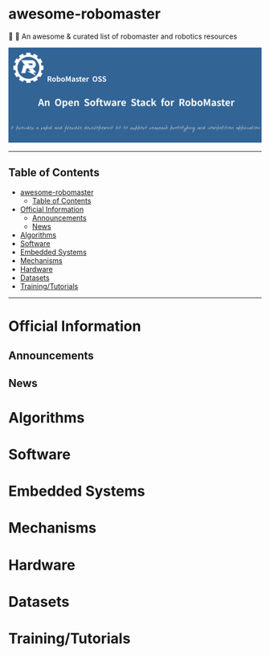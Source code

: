 # awesome-robomaster

🤖 🦾 An awesome &amp; curated list of robomaster and robotics resources

![](rmoss_bg.png)

___

## Table of Contents

- [awesome-robomaster](#awesome-robomaster)
  - [Table of Contents](#table-of-contents)
- [Official Information](#official-information)
  - [Announcements](#announcements)
  - [News](#news)
- [Algorithms](#algorithms)
- [Software](#software)
- [Embedded Systems](#embedded-systems)
- [Mechanisms](#mechanisms)
- [Hardware](#hardware)
- [Datasets](#datasets)
- [Training/Tutorials](#trainingtutorials)

___

# Official Information

## Announcements

## News

# Algorithms

# Software

# Embedded Systems

# Mechanisms

# Hardware

# Datasets

# Training/Tutorials